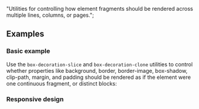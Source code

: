 "Utilities for controlling how element fragments should be rendered across multiple lines, columns, or pages.";

## Examples

### Basic example

Use the `box-decoration-slice` and `box-decoration-clone` utilities to control whether properties like background, border, border-image, box-shadow, clip-path, margin, and padding should be rendered as if the element were one continuous fragment, or distinct blocks:

### Responsive design
